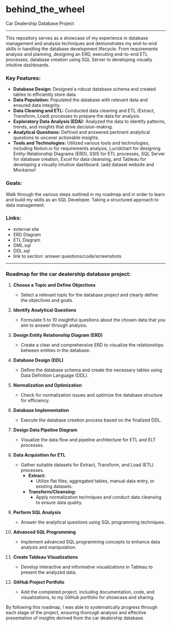 # behind_the_wheel
Car Dealership Database Project

---
This repository serves as a showcase of my experience in database management and analysis techniques and demonstrates my end-to-end skills in handling the database development lifecycle. From requirements analysis and planning, designing an ERD, executing end-to-end ETL processes, database creation using SQL Server to developing visually intuitive dashboards. 

### Key Features:

- **Database Design:** Designed a robust database schema and created tables to efficiently store data.
- **Data Population:** Populated the database with relevant data and ensured data integrity.
- **Data Cleaning and ETL:** Conducted data cleaning and ETL (Extract, Transform, Load) processes to prepare the data for analysis.
- **Exploratory Data Analysis (EDA):** Analyzed the data to identify patterns, trends, and insights that drive decision-making.
- **Analytical Questions:** Defined and answered pertinent analytical questions to uncover actionable insights.
- **Tools and Technologies:** Utilized various tools and technologies, including Notion.io for requirements analysis, Lucidchart for designing Entity-Relationship Diagrams (ERD), SSIS for ETL processes, SQL Server for database creation, Excel for data cleansing, and Tableau for developing a visually intuitive dashboard. (add dataset website and Mockaroo!

### Goals:

Walk through the various steps outlined in my roadmap and in order to learn and build my skills as an SQL Developer. Taking a structured approach to data management.

### Links:

- <tableau> external site
- ERD Diagram
- ETL Diagram
- DML.sql
- DDL.sql
- link to section: answer questions/code/screenshots

---
### Roadmap for the car dealership database project:

1. **Choose a Topic and Define Objectives**
    - Select a relevant topic for the database project and clearly define the objectives and goals.

2. **Identify Analytical Questions**
    - Formulate 5 to 10 insightful questions about the chosen data that you aim to answer through analysis.

3. **Design Entity Relationship Diagram (ERD)**
    - Create a clear and comprehensive ERD to visualize the relationships between entities in the database.

4. **Database Design (DDL)**
    - Define the database schema and create the necessary tables using Data Definition Language (DDL).

5. **Normalization and Optimization**
    - Check for normalization issues and optimize the database structure for efficiency.

6. **Database Implementation**
    - Execute the database creation process based on the finalized DDL.

7. **Design Data Pipeline Diagram**
    - Visualize the data flow and pipeline architecture for ETL and ELT processes.

8. **Data Acquisition for ETL**
    - Gather suitable datasets for Extract, Transform, and Load (ETL) processes.
        - **Extract:**
            - Utilize flat files, aggregated tables, manual data entry, or existing datasets.
        - **Transform/Cleansing:**
            - Apply normalization techniques and conduct data cleansing to ensure data quality.

9. **Perform SQL Analysis**
    - Answer the analytical questions using SQL programming techniques.

10. **Advanced SQL Programming**
    - Implement advanced SQL programming concepts to enhance data analysis and manipulation.

11. **Create Tableau Visualizations**
    - Develop interactive and informative visualizations in Tableau to present the analyzed data.

12. **GitHub Project Portfolio**
    - Add the completed project, including documentation, code, and visualizations, to my GitHub portfolio for showcase and sharing.

By following this roadmap, I was able to systematically progress through each stage of the project, ensuring thorough analysis and effective presentation of insights derived from the car dealership database.

